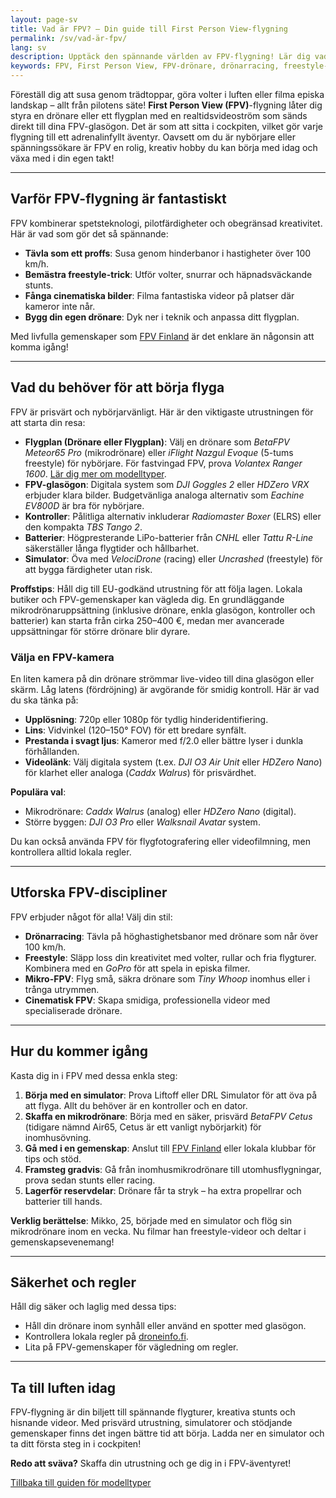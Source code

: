 ```yaml
---
layout: page-sv
title: Vad är FPV? – Din guide till First Person View-flygning
permalink: /sv/vad-är-fpv/
lang: sv
description: Upptäck den spännande världen av FPV-flygning! Lär dig vad First Person View är, hur du börjar, utforska discipliner som racing, freestyle och cinematisk flygning, och hitta rätt utrustning för att sväva i skyn.
keywords: FPV, First Person View, FPV-drönare, drönarracing, freestyle-drönare, cinematisk FPV, mikrodrönare, Tiny Whoop, FPV-glasögon, FPV-simulator, börja med FPV, FPV Finland
---
```



Föreställ dig att susa genom trädtoppar, göra volter i luften eller filma episka landskap – allt från pilotens säte! **First Person View (FPV)**-flygning låter dig styra en drönare eller ett flygplan med en realtidsvideoström som sänds direkt till dina FPV-glasögon. Det är som att sitta i cockpiten, vilket gör varje flygning till ett adrenalinfyllt äventyr. Oavsett om du är nybörjare eller spänningssökare är FPV en rolig, kreativ hobby du kan börja med idag och växa med i din egen takt!

---

## Varför FPV-flygning är fantastiskt

FPV kombinerar spetsteknologi, pilotfärdigheter och obegränsad kreativitet. Här är vad som gör det så spännande:

- **Tävla som ett proffs**: Susa genom hinderbanor i hastigheter över 100 km/h.
- **Bemästra freestyle-trick**: Utför volter, snurrar och häpnadsväckande stunts.
- **Fånga cinematiska bilder**: Filma fantastiska videor på platser där kameror inte når.
- **Bygg din egen drönare**: Dyk ner i teknik och anpassa ditt flygplan.

Med livfulla gemenskaper som [FPV Finland](https://fpvfinland.fi/) är det enklare än någonsin att komma igång!

---

## Vad du behöver för att börja flyga

FPV är prisvärt och nybörjarvänligt. Här är den viktigaste utrustningen för att starta din resa:

- **Flygplan (Drönare eller Flygplan)**: Välj en drönare som *BetaFPV Meteor65 Pro* (mikrodrönare) eller *iFlight Nazgul Evoque* (5-tums freestyle) för nybörjare. För fastvingad FPV, prova *Volantex Ranger 1600*. [Lär dig mer om modelltyper](/sv/modelltyper/).
- **FPV-glasögon**: Digitala system som *DJI Goggles 2* eller *HDZero VRX* erbjuder klara bilder. Budgetvänliga analoga alternativ som *Eachine EV800D* är bra för nybörjare.
- **Kontroller**: Pålitliga alternativ inkluderar *Radiomaster Boxer* (ELRS) eller den kompakta *TBS Tango 2*.
- **Batterier**: Högpresterande LiPo-batterier från *CNHL* eller *Tattu R-Line* säkerställer långa flygtider och hållbarhet.
- **Simulator**: Öva med *VelociDrone* (racing) eller *Uncrashed* (freestyle) för att bygga färdigheter utan risk.

**Proffstips**: Håll dig till EU-godkänd utrustning för att följa lagen. Lokala butiker och FPV-gemenskaper kan vägleda dig. En grundläggande mikrodrönaruppsättning (inklusive drönare, enkla glasögon, kontroller och batterier) kan starta från cirka 250–400 €, medan mer avancerade uppsättningar för större drönare blir dyrare.

### Välja en FPV-kamera

En liten kamera på din drönare strömmar live-video till dina glasögon eller skärm. Låg latens (fördröjning) är avgörande för smidig kontroll. Här är vad du ska tänka på:

- **Upplösning**: 720p eller 1080p för tydlig hinderidentifiering.
- **Lins**: Vidvinkel (120–150° FOV) för ett bredare synfält.
- **Prestanda i svagt ljus**: Kameror med f/2.0 eller bättre lyser i dunkla förhållanden.
- **Videolänk**: Välj digitala system (t.ex. *DJI O3 Air Unit* eller *HDZero Nano*) för klarhet eller analoga (*Caddx Walrus*) för prisvärdhet.

**Populära val**:

- Mikrodrönare: *Caddx Walrus* (analog) eller *HDZero Nano* (digital).
- Större byggen: *DJI O3 Pro* eller *Walksnail Avatar* system.

Du kan också använda FPV för flygfotografering eller videofilmning, men kontrollera alltid lokala regler.

---

## Utforska FPV-discipliner

FPV erbjuder något för alla! Välj din stil:

- **Drönarracing**: Tävla på höghastighetsbanor med drönare som når över 100 km/h.
- **Freestyle**: Släpp loss din kreativitet med volter, rullar och fria flygturer. Kombinera med en *GoPro* för att spela in episka filmer.
- **Mikro-FPV**: Flyg små, säkra drönare som *Tiny Whoop* inomhus eller i trånga utrymmen.
- **Cinematisk FPV**: Skapa smidiga, professionella videor med specialiserade drönare.

---

## Hur du kommer igång

Kasta dig in i FPV med dessa enkla steg:

1. **Börja med en simulator**: Prova Liftoff eller DRL Simulator för att öva på att flyga. Allt du behöver är en kontroller och en dator.
2. **Skaffa en mikrodrönare**: Börja med en säker, prisvärd *BetaFPV Cetus* (tidigare nämnd Air65, Cetus är ett vanligt nybörjarkit) för inomhusövning.
3. **Gå med i en gemenskap**: Anslut till [FPV Finland](https://fpvfinland.fi/) eller lokala klubbar för tips och stöd.
4. **Framsteg gradvis**: Gå från inomhusmikrodrönare till utomhusflygningar, prova sedan stunts eller racing.
5. **Lagerför reservdelar**: Drönare får ta stryk – ha extra propellrar och batterier till hands.

**Verklig berättelse**: Mikko, 25, började med en simulator och flög sin mikrodrönare inom en vecka. Nu filmar han freestyle-videor och deltar i gemenskapsevenemang!

---

## Säkerhet och regler

Håll dig säker och laglig med dessa tips:

- Håll din drönare inom synhåll eller använd en spotter med glasögon.
- Kontrollera lokala regler på [droneinfo.fi](https://www.droneinfo.fi/sv).
- Lita på FPV-gemenskaper för vägledning om regler.

---

## Ta till luften idag

FPV-flygning är din biljett till spännande flygturer, kreativa stunts och hisnande videor. Med prisvärd utrustning, simulatorer och stödjande gemenskaper finns det ingen bättre tid att börja. Ladda ner en simulator och ta ditt första steg in i cockpiten!

**Redo att sväva?** Skaffa din utrustning och ge dig in i FPV-äventyret!

<div class="button-container">
  <a href="/sv/modelltyper/" class="button-link">Tillbaka till guiden för modelltyper</a>
</div>
